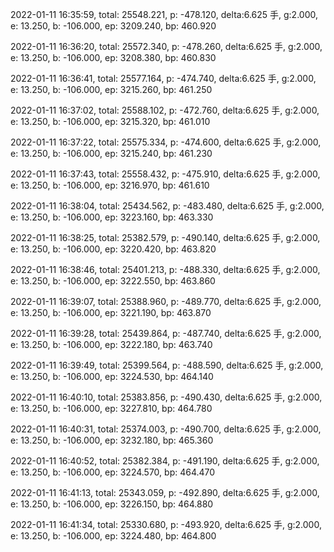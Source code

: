 2022-01-11 16:35:59, total: 25548.221, p: -478.120, delta:6.625 手, g:2.000, e: 13.250, b: -106.000, ep: 3209.240, bp: 460.920

2022-01-11 16:36:20, total: 25572.340, p: -478.260, delta:6.625 手, g:2.000, e: 13.250, b: -106.000, ep: 3208.380, bp: 460.830

2022-01-11 16:36:41, total: 25577.164, p: -474.740, delta:6.625 手, g:2.000, e: 13.250, b: -106.000, ep: 3215.260, bp: 461.250

2022-01-11 16:37:02, total: 25588.102, p: -472.760, delta:6.625 手, g:2.000, e: 13.250, b: -106.000, ep: 3215.320, bp: 461.010

2022-01-11 16:37:22, total: 25575.334, p: -474.600, delta:6.625 手, g:2.000, e: 13.250, b: -106.000, ep: 3215.240, bp: 461.230

2022-01-11 16:37:43, total: 25558.432, p: -475.910, delta:6.625 手, g:2.000, e: 13.250, b: -106.000, ep: 3216.970, bp: 461.610

2022-01-11 16:38:04, total: 25434.562, p: -483.480, delta:6.625 手, g:2.000, e: 13.250, b: -106.000, ep: 3223.160, bp: 463.330

2022-01-11 16:38:25, total: 25382.579, p: -490.140, delta:6.625 手, g:2.000, e: 13.250, b: -106.000, ep: 3220.420, bp: 463.820

2022-01-11 16:38:46, total: 25401.213, p: -488.330, delta:6.625 手, g:2.000, e: 13.250, b: -106.000, ep: 3222.550, bp: 463.860

2022-01-11 16:39:07, total: 25388.960, p: -489.770, delta:6.625 手, g:2.000, e: 13.250, b: -106.000, ep: 3221.190, bp: 463.870

2022-01-11 16:39:28, total: 25439.864, p: -487.740, delta:6.625 手, g:2.000, e: 13.250, b: -106.000, ep: 3222.180, bp: 463.740

2022-01-11 16:39:49, total: 25399.564, p: -488.590, delta:6.625 手, g:2.000, e: 13.250, b: -106.000, ep: 3224.530, bp: 464.140

2022-01-11 16:40:10, total: 25383.856, p: -490.430, delta:6.625 手, g:2.000, e: 13.250, b: -106.000, ep: 3227.810, bp: 464.780

2022-01-11 16:40:31, total: 25374.003, p: -490.700, delta:6.625 手, g:2.000, e: 13.250, b: -106.000, ep: 3232.180, bp: 465.360

2022-01-11 16:40:52, total: 25382.384, p: -491.190, delta:6.625 手, g:2.000, e: 13.250, b: -106.000, ep: 3224.570, bp: 464.470

2022-01-11 16:41:13, total: 25343.059, p: -492.890, delta:6.625 手, g:2.000, e: 13.250, b: -106.000, ep: 3226.150, bp: 464.880

2022-01-11 16:41:34, total: 25330.680, p: -493.920, delta:6.625 手, g:2.000, e: 13.250, b: -106.000, ep: 3224.480, bp: 464.800